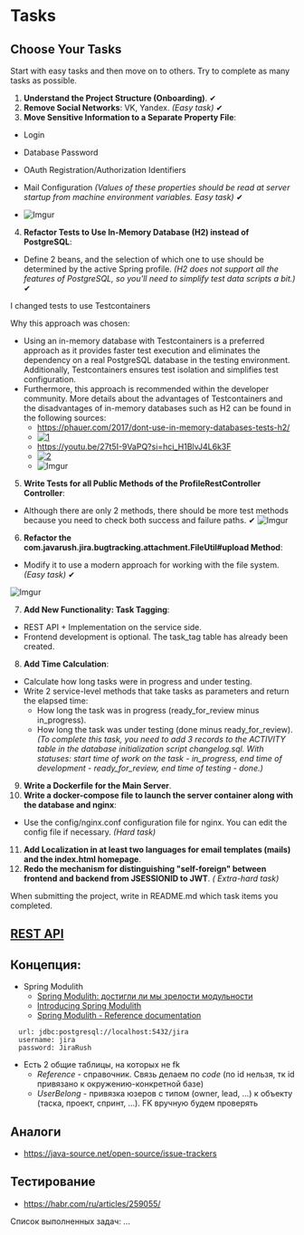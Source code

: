 # Tasks

## Choose Your Tasks

Start with easy tasks and then move on to others. Try to complete as many tasks as possible.

1. **Understand the Project Structure (Onboarding)**. ✔
2. **Remove Social Networks**: VK, Yandex. *(Easy task)* ✔
3. **Move Sensitive Information to a Separate Property File**:

- Login
- Database Password
- OAuth Registration/Authorization Identifiers
- Mail Configuration
  *(Values of these properties should be read at server startup from machine environment variables. Easy task)* ✔

- ![Imgur](https://i.imgur.com/vl6zfYK.png)

4. **Refactor Tests to Use In-Memory Database (H2) instead of PostgreSQL**:

- Define 2 beans, and the selection of which one to use should be determined by the active Spring profile.
  *(H2 does not support all the features of PostgreSQL, so you'll need to simplify test data scripts a bit.)* ✔

I changed tests to use Testcontainers

Why this approach was chosen:
- Using an in-memory database with Testcontainers is a preferred approach as it provides faster test execution and eliminates the dependency on a real PostgreSQL database in the testing environment. Additionally, Testcontainers ensures test isolation and simplifies test configuration.
- Furthermore, this approach is recommended within the developer community. More details about the advantages of Testcontainers and the disadvantages of in-memory databases such as H2 can be found in the following sources:
    - https://phauer.com/2017/dont-use-in-memory-databases-tests-h2/
    - [![1](https://phauer.com/blog/2017/0821-dont-use-in-memory-databases-tests-h2/h2-vs-real-database-eo.svg)](https://phauer.com/2017/dont-use-in-memory-databases-tests-h2/)
    - https://youtu.be/27t5I-9VaPQ?si=hci_H1BlvJ4L6k3F
    - [![2](https://i.ytimg.com/vi/27t5I-9VaPQ/maxresdefault.jpg)](https://youtu.be/27t5I-9VaPQ?si=hci_H1BlvJ4L6k3F)
    - ![Imgur](https://i.imgur.com/9CPseP8.png)

5. **Write Tests for all Public Methods of the ProfileRestController Controller**:
- Although there are only 2 methods, there should be more test methods because you need to check both success and
  failure paths. ✔
  ![Imgur](https://i.imgur.com/GSIR7yg.png)

6. **Refactor the com.javarush.jira.bugtracking.attachment.FileUtil#upload Method**:

- Modify it to use a modern approach for working with the file system. *(Easy task)* ✔

![Imgur](https://i.imgur.com/UfoDDmu.png)

7. **Add New Functionality: Task Tagging**:

- REST API + Implementation on the service side.
- Frontend development is optional. The task_tag table has already been created.

8. **Add Time Calculation**:

- Calculate how long tasks were in progress and under testing.
- Write 2 service-level methods that take tasks as parameters and return the elapsed time:
    - How long the task was in progress (ready_for_review minus in_progress).
    - How long the task was under testing (done minus ready_for_review).
      *(To complete this task, you need to add 3 records to the ACTIVITY table in the database initialization script
      changelog.sql. With statuses: start time of work on the task - in_progress, end time of development -
      ready_for_review, end time of testing - done.)*

9. **Write a Dockerfile for the Main Server**.
10. **Write a docker-compose file to launch the server container along with the database and nginx**:

- Use the config/nginx.conf configuration file for nginx. You can edit the config file if necessary. *(Hard task)*

11. **Add Localization in at least two languages for email templates (mails) and the index.html homepage**.
12. **Redo the mechanism for distinguishing "self-foreign" between frontend and backend from JSESSIONID to JWT**. *(
    Extra-hard task)*

When submitting the project, write in README.md which task items you completed.

## [REST API](http://localhost:8080/doc)

## Концепция:

- Spring Modulith
    - [Spring Modulith: достигли ли мы зрелости модульности](https://habr.com/ru/post/701984/)
    - [Introducing Spring Modulith](https://spring.io/blog/2022/10/21/introducing-spring-modulith)
    - [Spring Modulith - Reference documentation](https://docs.spring.io/spring-modulith/docs/current-SNAPSHOT/reference/html/)

```
  url: jdbc:postgresql://localhost:5432/jira
  username: jira
  password: JiraRush
```

- Есть 2 общие таблицы, на которых не fk
    - _Reference_ - справочник. Связь делаем по _code_ (по id нельзя, тк id привязано к окружению-конкретной базе)
    - _UserBelong_ - привязка юзеров с типом (owner, lead, ...) к объекту (таска, проект, спринт, ...). FK вручную будем
      проверять

## Аналоги

- https://java-source.net/open-source/issue-trackers

## Тестирование

- https://habr.com/ru/articles/259055/

Список выполненных задач:
...